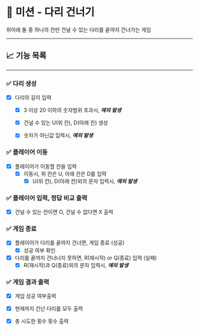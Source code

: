 # 🚀 미션 - 다리 건너기

위아래 둘 중 하나의 칸만 건널 수 있는 다리를 끝까지 건너가는 게임

----



## 📈 기능 목록

---

### ✅ 다리 생성
- [x] 다리의 길이 입력
  - [x] 3 이상 20 이하의 숫자범위 초과시, _**예외 발생**_
  - [x] 건널 수 있는 U(위 칸), D(아래 칸) 생성
  - [x] 숫자가 아닌값 입력시, _**예외 발생**_


### ✅ 플레이어 이동
- [x] 플레이어가 이동할 칸을 입력
  - [x] 이동시, 위 칸은 U, 아래 칸은 D를 입력
    - [x] U(위 칸), D(아래 칸)외의 문자 입력시, _**예외 발생**_

### ✅ 플레이어 입력, 정답 비교 출력
- [x] 건널 수 있는 칸이면 O, 건널 수 없다면 X 출력

### ✅ 게임 종료
- [x] 플레이어가 다리를 끝까지 건너면, 게임 종료 (성공)
  - [x] 성공 여부 확인
- [x] 다리를 끝까지 건너너지 못하면, R(재시작) or Q(종료) 입력 (실패)
  - [x] R(재시작)과 Q(종료)외의 문자 입력시, _**예외 발생**_

### ✅ 게임 결과 출력
- [x] 게임 성공 여부출력
- [x] 현재까지 건넌 다리를 모두 출력
- [x] 총 시도한 횟수 횟수 출력
  
